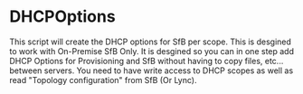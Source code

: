 # DHCPOptions
This script will create the DHCP options for SfB per scope.
This is desgined to work with On-Premise SfB Only.
It is desgined so you can in one step add DHCP Options for Provisioning and SfB without having to copy files, etc... between servers.
You need to have write access to DHCP scopes as well as read "Topology configuration" from SfB (Or Lync).
